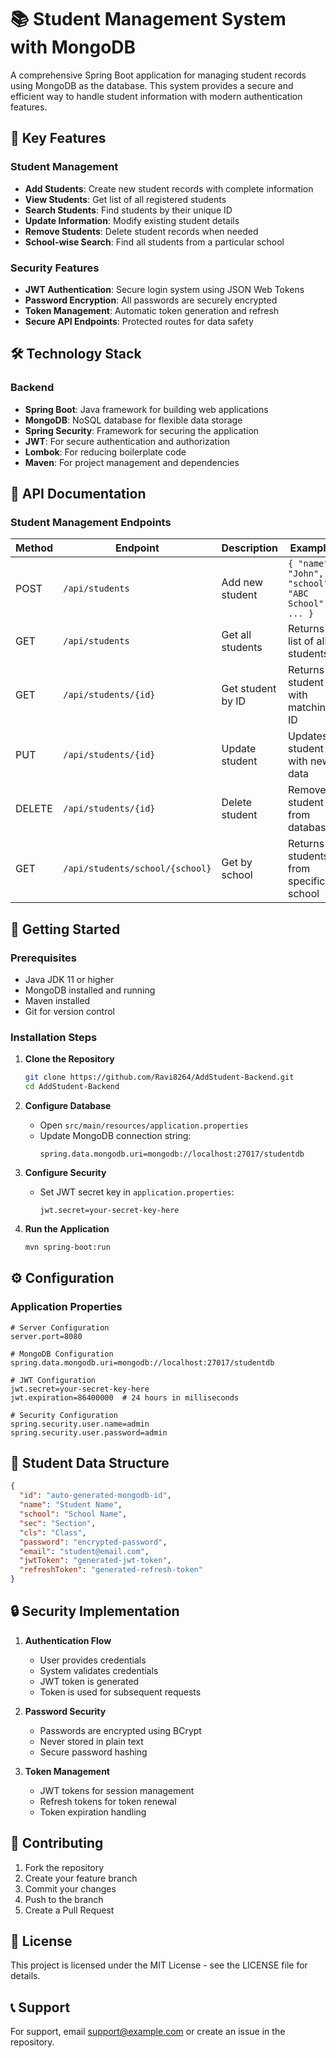 # 📚 Student Management System with MongoDB

A comprehensive Spring Boot application for managing student records using MongoDB as the database. This system provides a secure and efficient way to handle student information with modern authentication features.

## 🚀 Key Features

### Student Management

- **Add Students**: Create new student records with complete information
- **View Students**: Get list of all registered students
- **Search Students**: Find students by their unique ID
- **Update Information**: Modify existing student details
- **Remove Students**: Delete student records when needed
- **School-wise Search**: Find all students from a particular school

### Security Features

- **JWT Authentication**: Secure login system using JSON Web Tokens
- **Password Encryption**: All passwords are securely encrypted
- **Token Management**: Automatic token generation and refresh
- **Secure API Endpoints**: Protected routes for data safety

## 🛠️ Technology Stack

### Backend

- **Spring Boot**: Java framework for building web applications
- **MongoDB**: NoSQL database for flexible data storage
- **Spring Security**: Framework for securing the application
- **JWT**: For secure authentication and authorization
- **Lombok**: For reducing boilerplate code
- **Maven**: For project management and dependencies

## 🔌 API Documentation

### Student Management Endpoints

| Method | Endpoint                        | Description       | Example                                           |
| ------ | ------------------------------- | ----------------- | ------------------------------------------------- |
| POST   | `/api/students`                 | Add new student   | `{ "name": "John", "school": "ABC School", ... }` |
| GET    | `/api/students`                 | Get all students  | Returns list of all students                      |
| GET    | `/api/students/{id}`            | Get student by ID | Returns student with matching ID                  |
| PUT    | `/api/students/{id}`            | Update student    | Updates student with new data                     |
| DELETE | `/api/students/{id}`            | Delete student    | Removes student from database                     |
| GET    | `/api/students/school/{school}` | Get by school     | Returns students from specific school             |

## 🚀 Getting Started

### Prerequisites

- Java JDK 11 or higher
- MongoDB installed and running
- Maven installed
- Git for version control

### Installation Steps

1. **Clone the Repository**

   ```bash
   git clone https://github.com/Ravi8264/AddStudent-Backend.git
   cd AddStudent-Backend
   ```

2. **Configure Database**

   - Open `src/main/resources/application.properties`
   - Update MongoDB connection string:
     ```properties
     spring.data.mongodb.uri=mongodb://localhost:27017/studentdb
     ```

3. **Configure Security**

   - Set JWT secret key in `application.properties`:
     ```properties
     jwt.secret=your-secret-key-here
     ```

4. **Run the Application**
   ```bash
   mvn spring-boot:run
   ```

## ⚙️ Configuration

### Application Properties

```properties
# Server Configuration
server.port=8080

# MongoDB Configuration
spring.data.mongodb.uri=mongodb://localhost:27017/studentdb

# JWT Configuration
jwt.secret=your-secret-key-here
jwt.expiration=86400000  # 24 hours in milliseconds

# Security Configuration
spring.security.user.name=admin
spring.security.user.password=admin
```

## 📝 Student Data Structure

```json
{
  "id": "auto-generated-mongodb-id",
  "name": "Student Name",
  "school": "School Name",
  "sec": "Section",
  "cls": "Class",
  "password": "encrypted-password",
  "email": "student@email.com",
  "jwtToken": "generated-jwt-token",
  "refreshToken": "generated-refresh-token"
}
```

## 🔒 Security Implementation

1. **Authentication Flow**

   - User provides credentials
   - System validates credentials
   - JWT token is generated
   - Token is used for subsequent requests

2. **Password Security**

   - Passwords are encrypted using BCrypt
   - Never stored in plain text
   - Secure password hashing

3. **Token Management**
   - JWT tokens for session management
   - Refresh tokens for token renewal
   - Token expiration handling

## 🤝 Contributing

1. Fork the repository
2. Create your feature branch
3. Commit your changes
4. Push to the branch
5. Create a Pull Request

## 📄 License

This project is licensed under the MIT License - see the LICENSE file for details.

## 📞 Support

For support, email support@example.com or create an issue in the repository.
